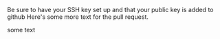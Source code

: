 Be sure to have your SSH key set up and that your public key is added to github
Here's some more text for the pull request.

some text
